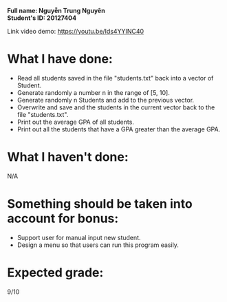 **Full name: Nguyễn Trung Nguyên**\
**Student's ID: 20127404**

Link video demo: https://youtu.be/Ids4YYINC40
# What I have done:
* Read all students saved in the file "students.txt" back into a vector of Student.
* Generate randomly a number n in the range of [5, 10].
* Generate randomly n Students and add to the previous vector.
* Overwrite and save and the students in the current vector back to the file "students.txt".
* Print out the average GPA of all students.
* Print out all the students that have a GPA greater than the average GPA.

# What I haven't done:
N/A

# Something should be taken into account for bonus:
* Support user for manual input new student.
* Design a menu so that users can run this program easily.

# Expected grade:
9/10
